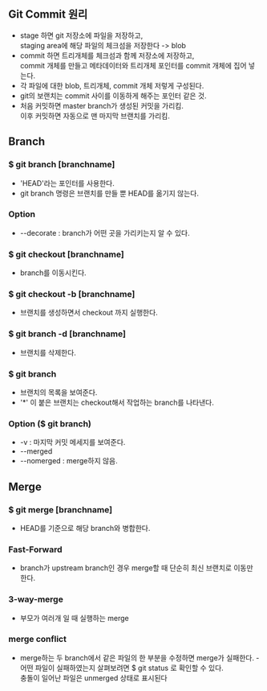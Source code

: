 Git Commit 원리
-----
- stage 하면 git 저장소에 파일을 저장하고,   
staging area에 해당 파일의 체크섬을 저장한다 -> blob
- commit 하면 트리개체를 체크섬과 함께 저장소에 저장하고,   
commit 개체를 만들고 메타데이터와 트리개체 포인터를 commit 개체에 집어 넣는다.
- 각 파일에 대한 blob, 트리개체, commit 개체 저렇게 구성된다.
- git의 보랜치는 commit 사이를 이동하게 해주는 포인터 같은 것.
- 처음 커밋하면 master branch가 생성된 커밋을 가리킴.   
이후 커밋하면 자동으로 맨 마지막 브랜치를 가리킴.

Branch
-----
### $ git branch [branchname]
- 'HEAD'라는 포인터를 사용한다.
- git branch 명령은 브랜치를 만들 뿐 HEAD를 옮기지 않는다.
### Option
- --decorate : branch가 어떤 곳을 가리키는지 알 수 있다.
### $ git checkout [branchname]
- branch를 이동시킨다.
### $ git checkout -b [branchname]
- 브랜치를 생성하면서 checkout 까지 실행한다.
### $ git branch -d [branchname]
- 브랜치를 삭제한다.
### $ git branch
- 브랜치의 목록을 보여준다.
- '*' 이 붙은 브랜치는 checkout해서 작업하는 branch를 나타낸다.
### Option ($ git branch)
- -v : 마지막 커밋 메세지를 보여준다.
- --merged 
- --nomerged : merge하지 않음.

Merge
-----
### $ git merge [branchname]
- HEAD를 기준으로 해당 branch와 병합한다.
### Fast-Forward
- branch가 upstream branch인 경우 merge할 때 단순히 최신 브랜치로 이동만 한다.
### 3-way-merge
- 부모가 여러개 일 때 실행하는 merge
### merge conflict
- merge하는 두 branch에서 같은 파일의 한 부분을 수정하면 merge가 실패한다.
-어떤 파일이 실패하였는지 살펴보려면 $ git status 로 확인할 수 있다.   
충돌이 일어난 파일은 unmerged 상태로 표시된다
